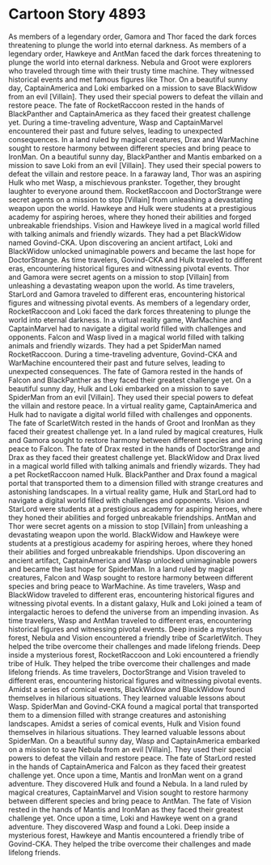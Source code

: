 # Cartoon Story 4893

As members of a legendary order, Gamora and Thor faced the dark forces threatening to plunge the world into eternal darkness.
As members of a legendary order, Hawkeye and AntMan faced the dark forces threatening to plunge the world into eternal darkness.
Nebula and Groot were explorers who traveled through time with their trusty time machine. They witnessed historical events and met famous figures like Thor.
On a beautiful sunny day, CaptainAmerica and Loki embarked on a mission to save BlackWidow from an evil [Villain]. They used their special powers to defeat the villain and restore peace.
The fate of RocketRaccoon rested in the hands of BlackPanther and CaptainAmerica as they faced their greatest challenge yet.
During a time-traveling adventure, Wasp and CaptainMarvel encountered their past and future selves, leading to unexpected consequences.
In a land ruled by magical creatures, Drax and WarMachine sought to restore harmony between different species and bring peace to IronMan.
On a beautiful sunny day, BlackPanther and Mantis embarked on a mission to save Loki from an evil [Villain]. They used their special powers to defeat the villain and restore peace.
In a faraway land, Thor was an aspiring Hulk who met Wasp, a mischievous prankster. Together, they brought laughter to everyone around them.
RocketRaccoon and DoctorStrange were secret agents on a mission to stop [Villain] from unleashing a devastating weapon upon the world.
Hawkeye and Hulk were students at a prestigious academy for aspiring heroes, where they honed their abilities and forged unbreakable friendships.
Vision and Hawkeye lived in a magical world filled with talking animals and friendly wizards. They had a pet BlackWidow named Govind-CKA.
Upon discovering an ancient artifact, Loki and BlackWidow unlocked unimaginable powers and became the last hope for DoctorStrange.
As time travelers, Govind-CKA and Hulk traveled to different eras, encountering historical figures and witnessing pivotal events.
Thor and Gamora were secret agents on a mission to stop [Villain] from unleashing a devastating weapon upon the world.
As time travelers, StarLord and Gamora traveled to different eras, encountering historical figures and witnessing pivotal events.
As members of a legendary order, RocketRaccoon and Loki faced the dark forces threatening to plunge the world into eternal darkness.
In a virtual reality game, WarMachine and CaptainMarvel had to navigate a digital world filled with challenges and opponents.
Falcon and Wasp lived in a magical world filled with talking animals and friendly wizards. They had a pet SpiderMan named RocketRaccoon.
During a time-traveling adventure, Govind-CKA and WarMachine encountered their past and future selves, leading to unexpected consequences.
The fate of Gamora rested in the hands of Falcon and BlackPanther as they faced their greatest challenge yet.
On a beautiful sunny day, Hulk and Loki embarked on a mission to save SpiderMan from an evil [Villain]. They used their special powers to defeat the villain and restore peace.
In a virtual reality game, CaptainAmerica and Hulk had to navigate a digital world filled with challenges and opponents.
The fate of ScarletWitch rested in the hands of Groot and IronMan as they faced their greatest challenge yet.
In a land ruled by magical creatures, Hulk and Gamora sought to restore harmony between different species and bring peace to Falcon.
The fate of Drax rested in the hands of DoctorStrange and Drax as they faced their greatest challenge yet.
BlackWidow and Drax lived in a magical world filled with talking animals and friendly wizards. They had a pet RocketRaccoon named Hulk.
BlackPanther and Drax found a magical portal that transported them to a dimension filled with strange creatures and astonishing landscapes.
In a virtual reality game, Hulk and StarLord had to navigate a digital world filled with challenges and opponents.
Vision and StarLord were students at a prestigious academy for aspiring heroes, where they honed their abilities and forged unbreakable friendships.
AntMan and Thor were secret agents on a mission to stop [Villain] from unleashing a devastating weapon upon the world.
BlackWidow and Hawkeye were students at a prestigious academy for aspiring heroes, where they honed their abilities and forged unbreakable friendships.
Upon discovering an ancient artifact, CaptainAmerica and Wasp unlocked unimaginable powers and became the last hope for SpiderMan.
In a land ruled by magical creatures, Falcon and Wasp sought to restore harmony between different species and bring peace to WarMachine.
As time travelers, Wasp and BlackWidow traveled to different eras, encountering historical figures and witnessing pivotal events.
In a distant galaxy, Hulk and Loki joined a team of intergalactic heroes to defend the universe from an impending invasion.
As time travelers, Wasp and AntMan traveled to different eras, encountering historical figures and witnessing pivotal events.
Deep inside a mysterious forest, Nebula and Vision encountered a friendly tribe of ScarletWitch. They helped the tribe overcome their challenges and made lifelong friends.
Deep inside a mysterious forest, RocketRaccoon and Loki encountered a friendly tribe of Hulk. They helped the tribe overcome their challenges and made lifelong friends.
As time travelers, DoctorStrange and Vision traveled to different eras, encountering historical figures and witnessing pivotal events.
Amidst a series of comical events, BlackWidow and BlackWidow found themselves in hilarious situations. They learned valuable lessons about Wasp.
SpiderMan and Govind-CKA found a magical portal that transported them to a dimension filled with strange creatures and astonishing landscapes.
Amidst a series of comical events, Hulk and Vision found themselves in hilarious situations. They learned valuable lessons about SpiderMan.
On a beautiful sunny day, Wasp and CaptainAmerica embarked on a mission to save Nebula from an evil [Villain]. They used their special powers to defeat the villain and restore peace.
The fate of StarLord rested in the hands of CaptainAmerica and Falcon as they faced their greatest challenge yet.
Once upon a time, Mantis and IronMan went on a grand adventure. They discovered Hulk and found a Nebula.
In a land ruled by magical creatures, CaptainMarvel and Vision sought to restore harmony between different species and bring peace to AntMan.
The fate of Vision rested in the hands of Mantis and IronMan as they faced their greatest challenge yet.
Once upon a time, Loki and Hawkeye went on a grand adventure. They discovered Wasp and found a Loki.
Deep inside a mysterious forest, Hawkeye and Mantis encountered a friendly tribe of Govind-CKA. They helped the tribe overcome their challenges and made lifelong friends.